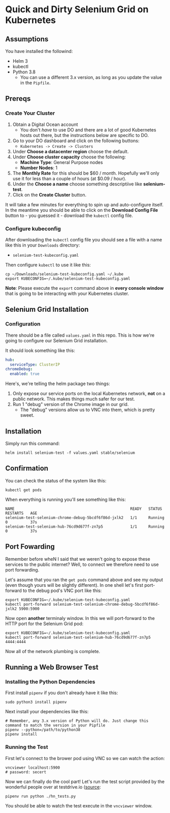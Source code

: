 # Quick and Dirty Selenium Grid on Kubernetes

## Assumptions

You have installed the followind:

- Helm 3
- kubectl
- Python 3.8
  - You can use a different 3.x version, as long as you update the value in the
    `Pipfile`.

## Prereqs

### Create Your Cluster
1. Obtain a Digital Ocean account
   - You don't *have* to use DO and there are a lot of good Kubernetes hosts out
     there, but the instructions below are specific to DO.
2. Go to your DO dashboard and click on the following buttons:
   - `Kubernetes -> Create -> Clusters`
3. Under **Choose a datacenter region** choose the default.
4. Under **Choose cluster capacity** choose the following:
   - **Machine Type**: General Purpose nodes
   - **Number Nodes**: 1
5. The **Monthly Rate** for this should be $60 / month. Hopefully we'll only use it for less than a couple of hours (at $0.09 / hour).
6. Under the **Choose a name** choose something descriptiive like **selenium-test**.
7. Click on the **Create Cluster** button.

It will take a few minutes for everything to spin up and auto-configure itself. In
the meantime you should be able to click on the **Download Config File** button to -
you guessed it - download the `kubectl` config file.

### Configure kubeconfig

After downloading the `kubectl` config file you should see a file with a name like
this in your `Downloads` directory:

- `selenium-test-kubeconfig.yaml`

Then configure `kubectl` to use it like this:

``` terminal
cp ~/Downloads/selenium-test-kubeconfig.yaml ~/.kube
export KUBECONFIG=~/.kube/selenium-test-kubeconfig.yaml
```

**Note**: Please execute the `export` command above in **every console window** that
is going to be interacting with your Kubernetes cluster.

## Selenium Grid Installation

### Configuration

There should be a file called `values.yaml` in this repo. This is how we're going to
configure our Selenium Grid installation.

It should look something like this:

``` yaml
hub:
  serviceType: ClusterIP
chromeDebug:
  enabled: true
```

Here's, we're telling the helm package two things:

1. Only expose our service ports on the local Kubernetes network, **not** on a public
   network. This makes things much safer for our test.
2. Run 1 "debug" version of the Chrome image in our grid.
   - The "debug" versions allow us to VNC into them, which is pretty sweet.
   
## Installation

Simply run this command:

``` console
helm install selenium-test -f values.yaml stable/selenium
```

## Confirmation 

You can check the status of the system like this:

``` console
kubectl get pods
```

When everything is running you'll see something like this:

``` console
NAME                                                   READY   STATUS    RESTARTS   AGE
selenium-test-selenium-chrome-debug-5bcdf6f86d-jxlk2   1/1     Running   0          37s
selenium-test-selenium-hub-76cd9d677f-zn7p5            1/1     Running   0          37s
```

## Port Fowarding

Remember before wheN I said that we weren't going to expose these services to the
public internet? Well, to connect we therefore need to use port forwarding.

Let's assume that you ran the `get pods` command above and see my output (even though yours will be slightly different). In one shell let's first port-forward to the debug pod's VNC port like this:

``` console
export KUBECONFIG=~/.kube/selenium-test-kubeconfig.yaml
kubectl port-forward selenium-test-selenium-chrome-debug-5bcdf6f86d-jxlk2 5900:5900
```

Now open **another** terminaly window. In this we will port-forward to the HTTP port for the Selenium Grid pod:

``` console
export KUBECONFIG=~/.kube/selenium-test-kubeconfig.yaml
kubectl port-forward selenium-test-selenium-hub-76cd9d677f-zn7p5 4444:4444
```

Now all of the network plumbing is complete.

## Running a Web Browser Test

### Installing the Python Dependencies

First install `pipenv` if you don't already have it like this:

``` console
sudo python3 install pipenv
```

Next install your dependencies like this:

``` console
# Remember, any 3.x version of Python will do. Just change this command to match the version in your Pipfile
pipenv --python=/path/to/python38
pipenv install
```

### Running the Test

First let's connect to the brower pod using VNC so we can watch the action:

``` console
vncviewer localhost:5900
# password: secert
```

Now we can finally do the cool part! Let's run the test script provided by the
wonderful people over at testdrive.io ([source](https://testdriven.io/blog/distributed-testing-with-selenium-grid/):

``` console
pipenv run python ./hn_tests.py
```

You should be able to watch the test execute in the `vncviewer` window.
